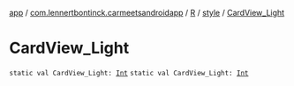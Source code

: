 [app](../../../index.md) / [com.lennertbontinck.carmeetsandroidapp](../../index.md) / [R](../index.md) / [style](index.md) / [CardView_Light](./-card-view_-light.md)

# CardView_Light

`static val CardView_Light: `[`Int`](https://kotlinlang.org/api/latest/jvm/stdlib/kotlin/-int/index.html)
`static val CardView_Light: `[`Int`](https://kotlinlang.org/api/latest/jvm/stdlib/kotlin/-int/index.html)